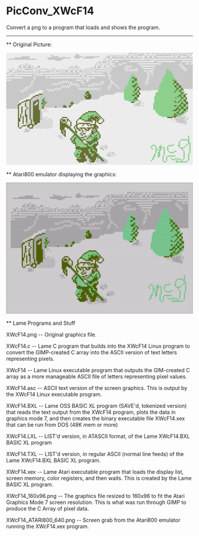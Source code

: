 # PicConv_XWcF14

Convert a png to a program that loads and shows the program.

---

** Original Picture:

[![OriginalPic](https://github.com/kenjennings/PicConv_XWcF14/blob/main/XWcF14.png)](#features)

** Atari800 emulator displaying the graphics:

[![AtariPic](https://github.com/kenjennings/PicConv_XWcF14/blob/main/XWcF14_ATARI800_640.png)](#features)

** Lame Programs and Stuff

XWcF14.png -- Original graphics file.

XWcF14.c -- Lame C program that builds into the XWcF14 Linux program to convert the GIMP-created C array into the ASCII version of text letters representing pixels.

XWcF14 -- Lame Linux executable program that outputs the GIM-created C array as a more manageable ASCII file of letters representing pixel values.

XWcF14.asc -- ASCII text version of the screen graphics.  This is output by the XWcF14 Linux executable program.

XWcF14.BXL -- Lame OSS BASIC XL program (SAVE'd, tokenized version) that reads the text output from the XWcF14 program, plots the data in graphics mode 7, and then creates the binary executable file XWcF14.xex that can be run from DOS (48K mem or more)

XWcF14.LXL -- LIST'd version, in ATASCII format, of the Lame XWcF14.BXL BASIC XL program 

XWcF14.TXL -- LIST'd version, in regular ASCII (normal line feeds) of the Lame XWcF14.BXL BASIC XL program.

XWcF14.xex -- Lame Atari executable program that loads the display list, screen memory, color registers, and then waits.  This is created by the Lame BASIC XL program.

XWcF14_160x96.png -- The graphics file resized to 160x96 to fit the Atari Graphics Mode 7 screen resolution.   This is what was run through GIMP to produce the C Array of pixel data.

XWcF14_ATARI800_640.png -- Screen grab from the Atari800 emulator running the XWcF14.xex program.
